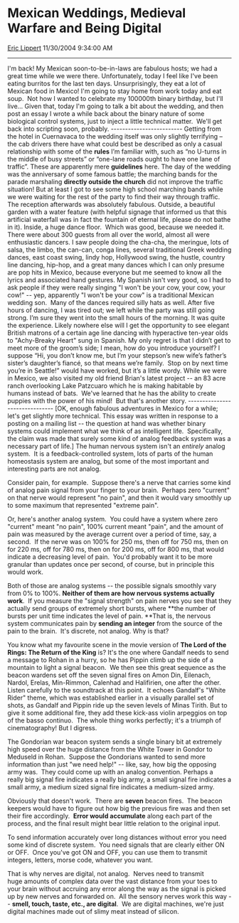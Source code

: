 <div id="page">

# Mexican Weddings, Medieval Warfare and Being Digital

[Eric Lippert](https://social.msdn.microsoft.com/profile/Eric%20Lippert) 11/30/2004 9:34:00 AM

-----

<div id="content">

I'm back\! My Mexican soon-to-be-in-laws are fabulous hosts; we had a great time while we were there. Unfortunately, today I feel like I've been eating burritos for the last ten days. Unsurprisingly, they eat a lot of Mexican food in Mexico\! I'm going to stay home from work today and eat soup.  Not how I wanted to celebrate my 100000th binary birthday, but I'll live... Given that, today I'm going to talk a bit about the wedding, and then post an essay I wrote a while back about the binary nature of some biological control systems, just to inject a little technical matter.  We'll get back into scripting soon, probably. ------------------------- Getting from the hotel in Cuernavaca to the wedding itself was only slightly terrifying – the cab drivers there have what could best be described as only a casual relationship with some of the **rules** I’m familiar with, such as “no U-turns in the middle of busy streets” or “one-lane roads ought to have one lane of traffic”. These are apparently mere **guidelines** here. The day of the wedding was the anniversary of some famous battle; the marching bands for the parade marshaling **directly outside the church** did not improve the traffic situation\! But at least I got to see some high school marching bands while we were waiting for the rest of the party to find their way through traffic. The reception afterwards was absolutely fabulous. Outside, a beautiful garden with a water feature (with helpful signage that informed us that this artificial waterfall was in fact the fountain of eternal life, please do not bathe in it). Inside, a huge dance floor.  Which was good, because we needed it. There were about 300 guests from all over the world, almost all were enthusiastic dancers. I saw people doing the cha-cha, the meringue, lots of salsa, the limbo, the can-can, conga lines, several traditional Greek wedding dances, east coast swing, lindy hop, Hollywood swing, the hustle, country line dancing, hip-hop, and a great many dances which I can only presume are pop hits in Mexico, because everyone but me seemed to know all the lyrics and associated hand gestures. My Spanish isn't very good, so I had to ask people if they were really singing "I won't be your cow, your cow, your cow\!" -- yep, apparently "I won't be your cow" is a traditional Mexican wedding son.  Many of the dances required silly hats as well. After five hours of dancing, I was tired out; we left while the party was still going strong. I’m sure they went into the small hours of the morning. It was quite the experience. Likely nowhere else will I get the opportunity to see elegant British matrons of a certain age line dancing with hyperactive ten-year olds to "Achy-Breaky Heart" sung in Spanish. My only regret is that I didn’t get to meet more of the groom’s side; I mean, how do you introduce yourself? I suppose “Hi, you don’t know me, but I’m your stepson’s new wife’s father’s sister’s daughter’s fiancé, so that means we’re family.  Stop on by next time you’re in Seattle\!” would have worked, but it’s a little wordy. While we were in Mexico, we also visited my old friend Brian's latest project -- an 83 acre ranch overlooking Lake Patzcuaro which he is making habitable by humans instead of bats.  We've learned that he has the ability to create puppies with the power of his mind\!  But that's another story. ------------------------------- \[OK, enough fabulous adventures in Mexico for a while; let's get slightly more technical. This essay was written in response to a posting on a mailing list -- the question at hand was whether binary systems could implement what we think of as intelligent life.  Specifically, the claim was made that surely some kind of analog feedback system was a necessary part of life.\] The human nervous system isn't an *entirely* analog system.  It is a feedback-controlled system, lots of parts of the human homeostasis system are analog, but some of the most important and interesting parts are not analog.  
  
Consider pain, for example.  Suppose there's a nerve that carries some kind of analog pain signal from your finger to your brain.  Perhaps zero "current" on that nerve would represent "no pain", and then it would vary smoothly up to some maximum that represented "extreme pain".  
  
Or, here's another analog system.  You could have a system where zero "current" meant "no pain", 100% current meant "pain", and the amount of pain was measured by the average current over a period of time, say, a second.  If the nerve was on 100% for 250 ms, then off for 750 ms, then on for 220 ms, off for 780 ms, then on for 200 ms, off for 800 ms, that would indicate a decreasing level of pain.  You'd probably want it to be more granular than updates once per second, of course, but in principle this would work.  
  
Both of those are analog systems -- the possible signals smoothly vary from 0% to 100%. **Neither of them are how nervous systems actually work**.  If you measure the "signal strength" on pain nerves you see that they actually send groups of extremely short bursts, where **the number of bursts per unit time indicates the level of pain. **That is, the nervous system communicates pain by **sending an integer** from the source of the pain to the brain.  It's discrete, not analog. Why is that?   
  
You know what my favourite scene in the movie version of **The Lord of the Rings: The Return of the King** is? It's the one where Gandalf needs to send a message to Rohan in a hurry, so he has Pippin climb up the side of a mountain to light a signal beacon.  We then see this great sequence as the beacon wardens set off the seven signal fires on Amon Din, Eilenach, Nardol, Erelas, Min-Rimmon, Calenhad and Halifirien, one after the other. Listen carefully to the soundtrack at this point.  It echoes Gandalf's "White Rider" theme, which was established earlier in a visually parallel set of shots, as Gandalf and Pippin ride up the seven levels of Minas Tirith. But to give it some additional fire, they add these kick-ass violin arpeggios on top of the basso continuo.  The whole thing works perfectly; it's a triumph of cinematography\! But I digress.   
  
The Gondorian war beacon system sends a single binary bit at extremely high speed over the huge distance from the White Tower in Gondor to Meduseld in Rohan.  Suppose the Gondorians wanted to send more information than just "we need help\!" -- like, say, how big the opposing army was.  They could come up with an analog convention. Perhaps a really big signal fire indicates a really big army, a small signal fire indicates a small army, a medium sized signal fire indicates a medium-sized army.  
  
Obviously that doesn't work.  There are **seven** beacon fires.  The beacon keepers would have to figure out how big the previous fire was and then set their fire accordingly.  **Error would accumulate** along each part of the process, and the final result might bear little relation to the original input.  
  
To send information accurately over long distances without error you need some kind of discrete system.  You need signals that are clearly either ON or OFF.  Once you've got ON and OFF, you can use them to transmit integers, letters, morse code, whatever you want.  
  
That is why nerves are digital, not analog.  Nerves need to transmit huge amounts of complex data over the vast distance from your toes to your brain without accruing any error along the way as the signal is picked up by new nerves and forwarded on.  All the sensory nerves work this way -- **smell, touch, taste, etc., are digital**.  We are digital machines, we're just digital machines made out of slimy meat instead of silicon.  

</div>

</div>

